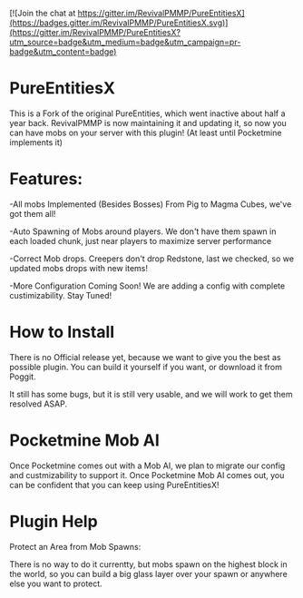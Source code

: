 [![Join the chat at https://gitter.im/RevivalPMMP/PureEntitiesX](https://badges.gitter.im/RevivalPMMP/PureEntitiesX.svg)](https://gitter.im/RevivalPMMP/PureEntitiesX?utm_source=badge&utm_medium=badge&utm_campaign=pr-badge&utm_content=badge)

# PureEntitiesX

This is a Fork of the original PureEntities, which went inactive about half a year back. RevivalPMMP is now maintaining it and updating it, so now you can have mobs on your server with this plugin! (At least until Pocketmine implements it)

# Features:

-All mobs Implemented (Besides Bosses) From Pig to Magma Cubes, we've got them all! 

-Auto Spawning of Mobs around players. We don't have them spawn in each loaded chunk, just near players to maximize server performance

-Correct Mob drops. Creepers don't drop Redstone, last we checked, so we updated mobs drops with new items!

-More Configuration Coming Soon! We are adding a config with complete custimizability. Stay Tuned!

# How to Install

There is no Official release yet, because we want to give you the best as possible plugin. You can build it yourself if you want, or download it from Poggit.

It still has some bugs, but it is still very usable, and we will work to get them resolved ASAP. 

# Pocketmine Mob AI

Once Pocketmine comes out with a Mob AI, we plan to migrate our config and custmizability to support it. Once Pocketmine Mob AI comes out, you can be confident that you can keep using PureEntitiesX!

# Plugin Help

Protect an Area from Mob Spawns:

There is no way to do it currentty, but mobs spawn on the highest block in the world, so you can build a big glass layer over your spawn or anywhere else you want to protect. 



